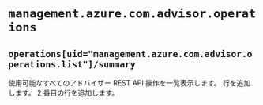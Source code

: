 # `management.azure.com.advisor.operations`

## `operations[uid="management.azure.com.advisor.operations.list"]/summary`
使用可能なすべてのアドバイザー REST API 操作を一覧表示します。
行を追加します。
2 番目の行を追加します。

